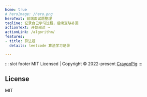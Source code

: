 ```yaml
---
home: true
# heroImage: /hero.png
heroText: 前端面试题整理
tagline: 记录自己学习过程，后续查缺补漏
actionText: 开始阅读 →
actionLink: /algorithm/
features:
- title: 算法题
  details: leetcode 算法学习记录

---
```


::: slot footer
 MIT Licensed | Copyright © 2022-present [CrayonPig](https://github.com/CrayonPig)
:::

## License

MIT
